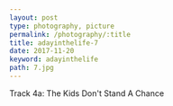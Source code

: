 ```yaml
---
layout: post
type: photography, picture
permalink: /photography/:title
title: adayinthelife-7
date: 2017-11-20
keyword: adayinthelife
path: 7.jpg
---
```


Track 4a: The Kids Don't Stand A Chance
